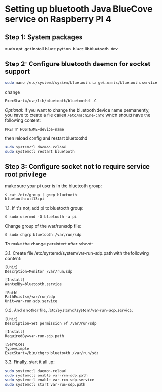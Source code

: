 # Setting up bluetooth Java BlueCove service on Raspberry PI 4

## Step 1: System packages
sudo apt-get install bluez python-bluez libbluetooth-dev

## Step 2: Configure bluetooth daemon for socket support

```bash
sudo nano /etc/systemd/system/bluetooth.target.wants/bluetooth.service
```
change

`ExecStart=/usr/lib/bluetooth/bluetoothd -C`

*Optional*: If you want to change the bluetooth device name permanently, you have to create a file called `/etc/machine-info` which should have the following content:

`PRETTY_HOSTNAME=device-name`

then reload config and restart bluetoothd

```bash
sudo systemctl daemon-reload
sudo systemctl restart bluetooth
```

## Step 3: Configure socket not to require service root privilege
make sure your pi user is in the bluetooth group:

```
$ cat /etc/group | grep bluetooth
bluetooth:x:113:pi
```
1.1. If it's not, add pi to bluetooth group:
```
$ sudo usermod -G bluetooth -a pi
```
Change group of the /var/run/sdp file:
```
$ sudo chgrp bluetooth /var/run/sdp
```
To make the change persistent after reboot:

3.1. Create file /etc/systemd/system/var-run-sdp.path with the following content:

```
[Unit]
Descrption=Monitor /var/run/sdp

[Install]
WantedBy=bluetooth.service

[Path]
PathExists=/var/run/sdp
Unit=var-run-sdp.service
```
3.2. And another file, /etc/systemd/system/var-run-sdp.service:

```
[Unit]
Description=Set permission of /var/run/sdp

[Install]
RequiredBy=var-run-sdp.path

[Service]
Type=simple
ExecStart=/bin/chgrp bluetooth /var/run/sdp
```

3.3. Finally, start it all up:

```bash
sudo systemctl daemon-reload
sudo systemctl enable var-run-sdp.path
sudo systemctl enable var-run-sdp.service
sudo systemctl start var-run-sdp.path
```